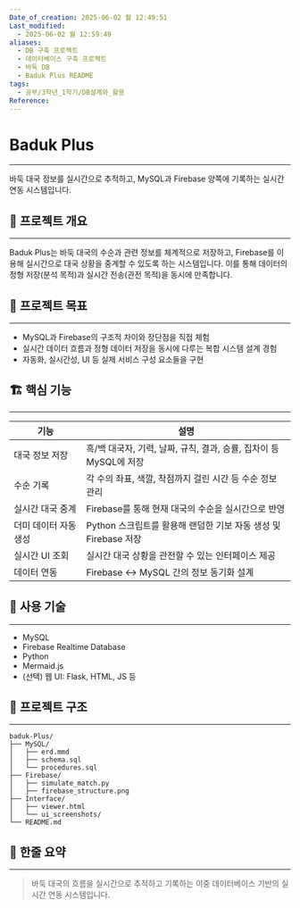 ```yaml
---
Date_of_creation: 2025-06-02 월 12:49:51
Last_modified:
  - 2025-06-02 월 12:59:49
aliases:
  - DB 구축 프로젝트
  - 데이터베이스 구축 프로젝트
  - 바둑 DB
  - Baduk Plus README
tags:
  - 공부/3학년_1학기/DB설계와_활용
Reference:
---
```

# Baduk Plus
---
바둑 대국 정보를 실시간으로 추적하고, MySQL과 Firebase 양쪽에 기록하는 실시간 연동 시스템입니다.

## 📘 프로젝트 개요
---
Baduk Plus는 바둑 대국의 수순과 관련 정보를 체계적으로 저장하고, Firebase를 이용해 실시간으로 대국 상황을 중계할 수 있도록 하는 시스템입니다.
이를 통해 데이터의 정형 저장(분석 목적)과 실시간 전송(관전 목적)을 동시에 만족합니다.

## 🧠 프로젝트 목표
---
- MySQL과 Firebase의 구조적 차이와 장단점을 직접 체험
- 실시간 데이터 흐름과 정형 데이터 저장을 동시에 다루는 복합 시스템 설계 경험
- 자동화, 실시간성, UI 등 실제 서비스 구성 요소들을 구현

## 🏗️ 핵심 기능
---

| 기능                    | 설명                                                                 |
|-------------------------|----------------------------------------------------------------------|
| 대국 정보 저장          | 흑/백 대국자, 기력, 날짜, 규칙, 결과, 승률, 집차이 등 MySQL에 저장 |
| 수순 기록               | 각 수의 좌표, 색깔, 착점까지 걸린 시간 등 수순 정보 관리            |
| 실시간 대국 중계        | Firebase를 통해 현재 대국의 수순을 실시간으로 반영                  |
| 더미 데이터 자동 생성   | Python 스크립트를 활용해 랜덤한 기보 자동 생성 및 Firebase 저장     |
| 실시간 UI 조회          | 실시간 대국 상황을 관전할 수 있는 인터페이스 제공                  |
| 데이터 연동             | Firebase ↔ MySQL 간의 정보 동기화 설계                              |

## 🔧 사용 기술
---
- MySQL
- Firebase Realtime Database
- Python
- Mermaid.js
- (선택) 웹 UI: Flask, HTML, JS 등

## 📁 프로젝트 구조
---
```
baduk-Plus/
├── MySQL/
│   ├── erd.mmd
│   ├── schema.sql
│   └── procedures.sql
├── Firebase/
│   ├── simulate_match.py
│   ├── firebase_structure.png
├── Interface/
│   ├── viewer.html
│   └── ui_screenshots/
└── README.md
```

## 💬 한줄 요약
---
> 바둑 대국의 흐름을 실시간으로 추적하고 기록하는 이중 데이터베이스 기반의 실시간 연동 시스템입니다.
